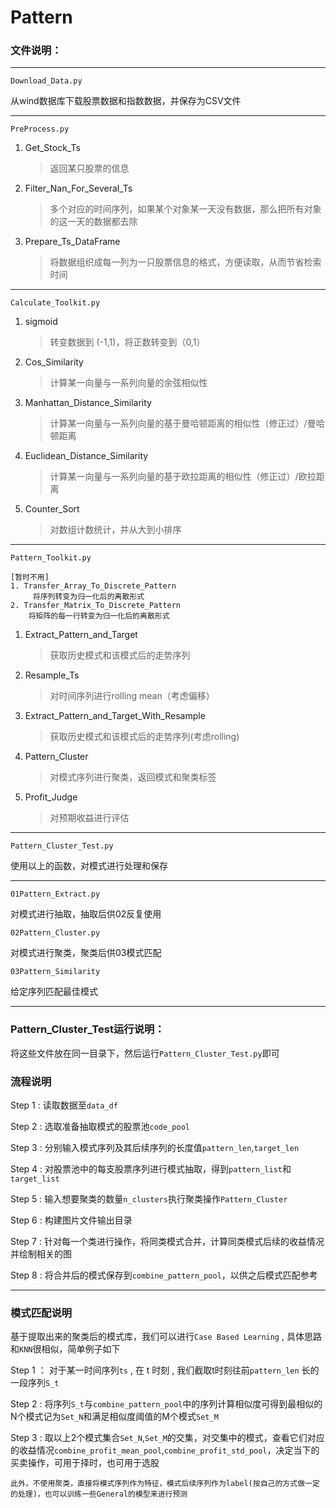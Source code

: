 # Pattern

### 文件说明：

---

`Download_Data.py`

从wind数据库下载股票数据和指数数据，并保存为CSV文件

---

`PreProcess.py`

1. Get_Stock_Ts 

   >  返回某只股票的信息

2. Filter_Nan_For_Several_Ts

   > 多个对应的时间序列，如果某个对象某一天没有数据，那么把所有对象的这一天的数据都去除

3. Prepare_Ts_DataFrame

   > 将数据组织成每一列为一只股票信息的格式，方便读取，从而节省检索时间

---

`Calculate_Toolkit.py`

1. sigmoid

   >  转变数据到 (-1,1)，将正数转变到（0,1）

2. Cos_Similarity

   >  计算某一向量与一系列向量的余弦相似性

3. Manhattan_Distance_Similarity

   > 计算某一向量与一系列向量的基于曼哈顿距离的相似性（修正过）/曼哈顿距离

4. Euclidean_Distance_Similarity

   > 计算某一向量与一系列向量的基于欧拉距离的相似性（修正过）/欧拉距离

5. Counter_Sort

   > 对数组计数统计，并从大到小排序

---

`Pattern_Toolkit.py`

```
[暂时不用]
1. Transfer_Array_To_Discrete_Pattern
	 将序列转变为归一化后的离散形式
2. Transfer_Matrix_To_Discrete_Pattern
	将矩阵的每一行转变为归一化后的离散形式
```

1. Extract_Pattern_and_Target

   > 获取历史模式和该模式后的走势序列

2. Resample_Ts

   > 对时间序列进行rolling mean（考虑偏移）

3. Extract_Pattern_and_Target_With_Resample

   > 获取历史模式和该模式后的走势序列(考虑rolling)

4. Pattern_Cluster

   > 对模式序列进行聚类，返回模式和聚类标签

5. Profit_Judge

   > 对预期收益进行评估

---

`Pattern_Cluster_Test.py`

使用以上的函数，对模式进行处理和保存

---

`01Pattern_Extract.py`

对模式进行抽取，抽取后供02反复使用

`02Pattern_Cluster.py	`

对模式进行聚类，聚类后供03模式匹配

`03Pattern_Similarity`

给定序列匹配最佳模式

---



### Pattern_Cluster_Test运行说明：

将这些文件放在同一目录下，然后运行`Pattern_Cluster_Test.py`即可

### 流程说明

Step 1 : 读取数据至`data_df`

Step 2 : 选取准备抽取模式的股票池`code_pool`

Step 3 : 分别输入模式序列及其后续序列的长度值`pattern_len`,`target_len`

Step 4 : 对股票池中的每支股票序列进行模式抽取，得到`pattern_list`和`target_list`

Step 5 : 输入想要聚类的数量`n_clusters`执行聚类操作`Pattern_Cluster`

Step 6 : 构建图片文件输出目录

Step 7 : 针对每一个类进行操作，将同类模式合并，计算同类模式后续的收益情况并绘制相关的图

Step 8 : 将合并后的模式保存到`combine_pattern_pool`，以供之后模式匹配参考

---

### 模式匹配说明

基于提取出来的聚类后的模式库，我们可以进行`Case Based Learning` , 具体思路和`KNN`很相似，简单例子如下

Step 1 ： 对于某一时间序列`ts` , 在 t 时刻 , 我们截取t时刻往前`pattern_len` 长的一段序列`S_t`

Step 2 : 将序列`S_t`与`combine_pattern_pool`中的序列计算相似度可得到最相似的N个模式记为`Set_N`和满足相似度阈值的M个模式`Set_M`

Step 3 : 取以上2个模式集合`Set_N`,`Set_M`的交集，对交集中的模式，查看它们对应的收益情况`combine_profit_mean_pool`,`combine_profit_std_pool`，决定当下的买卖操作，可用于择时，也可用于选股

```
此外，不使用聚类，直接将模式序列作为特征，模式后续序列作为label(按自己的方式做一定的处理)，也可以训练一些General的模型来进行预测
```

